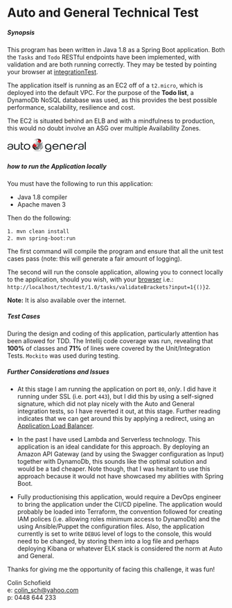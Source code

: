 # Auto and General Technical Test
##### Synopsis
This program has been written in Java 1.8 as a Spring Boot application. Both the `Tasks` and `Todo` RESTful endpoints have been 
implemented, with validation and are both running correctly. They may be tested by pointing your browser at [integrationTest](https://join.autogeneral.com.au/test/1.0/integrationTest?url=http%3A%2F%2F13.239.134.226%2Ftechtest%2F1.0).

The application itself is running as an EC2 off of a `t2.micro`, which is deployed into the default VPC. For the purpose of 
the **Todo list**, a DynamoDb NoSQL database was used, as this provides the best possible performance, scalability, resilience and cost.
 
The EC2 is situated behind an ELB and with a mindfulness to production, this would no doubt involve an ASG over multiple Availability Zones.

![](logo.png)

##### how to run the Application locally
You must have the following to run this application:
- Java 1.8 compiler 
- Apache maven 3 

Then do the following:
```
1. mvn clean install
2. mvn spring-boot:run
```

The first command will compile the program and ensure that all the unit test cases pass (note: this will generate a fair amount of logging). 

The second will run the console application, allowing you to connect locally to the application, should you wish, with your [browser](http://localhost/techtest/1.0/tasks/validateBrackets?input=1{()}2) i.e.: `http://localhost/techtest/1.0/tasks/validateBrackets?input=1{()}2`.
 
 **Note:** It is also available over the internet.

##### Test Cases

During the design and coding of this application, particularly attention has been allowed for TDD. The Intellij code coverage was run, 
revealing that **100%** of classes and **71%** of lines were covered by the Unit/Integration Tests. `Mockito` was used during testing.

##### Further Considerations and Issues

- At this stage I am running the application on port `80`, *only*. I did have it running under SSL (i.e. port `443`), but I did this by
using a self-signed signature, which did not play nicely with the Auto and General integration tests, so I have reverted it out, at this
 stage. Further reading indicates that we can get around this by applying a redirect, using an [Application Load Balancer](https://exampleloadbalancer.com/redirect_demo.html).
 
- In the past I have used Lambda and Serverless technology. This application is an ideal candidate for this approach. 
By deploying an Amazon API Gateway (and by using the Swagger configuration as Input) together with DynamoDb, this sounds like 
 the optimal solution and would be a tad cheaper. Note though, that I was hesitant to use this approach because it would not 
 have showcased my abilities with Spring Boot.

- Fully productionising this application, would require a DevOps engineer to bring the application under the CI/CD pipeline.
The application would probably be loaded into Terraform, the convention followed for creating IAM polices (i.e. allowing roles minimum access to DynamoDb) and the 
using Ansible/Puppet the configuration files. Also, the application currently is set to write `DEBUG` level of logs to the 
console, this would need to be changed, by storing them into a log file and perhaps deploying Kibana or whatever ELK stack 
is considered the norm at Auto and General.

Thanks for giving me the opportunity of facing this challenge, it was fun!

Colin Schofield   
e: colin_sch@yahoo.com  
p: 0448 644 233